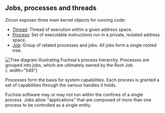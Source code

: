 ## Jobs, processes and threads

Zircon exposes three main kernel objects for running code:

* [Thread](/docs/reference/kernel_objects/thread.md):
  Thread of execution within a given address space.
* [Process](/docs/reference/kernel_objects/process.md):
  Set of executable instructions run in a private, isolated address space.
* [Job](/docs/reference/kernel_objects/job.md):
  Group of related processes and jobs. All jobs form a single rooted tree.

![Tree diagram illustrating Fuchsia's process hierarchy.
  Processes are grouped into jobs, which are ultimately owned by the Root Job.](
  /docs/get-started/images/intro/processes-jobs.png){: width="549"}

Processes form the basis for system capabilities. Each process is granted a set
of capabilities through the various handles it holds.

Fuchsia software may or may not run within the confines of a single process.
Jobs allow "applications" that are composed of more than one process to be
controlled as a single entity.
